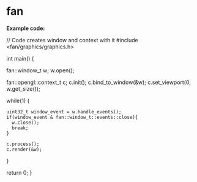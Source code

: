 # fan

**Example code:**

// Code creates window and context with it
#include <fan/graphics/graphics.h>

int main() {

  fan::window_t w;
  w.open();

  fan::opengl::context_t c;
  c.init();
  c.bind_to_window(&w);
  c.set_viewport(0, w.get_size());

  while(1) {

    uint32_t window_event = w.handle_events();
    if(window_event & fan::window_t::events::close){
      w.close();
      break;
    }

    c.process();
    c.render(&w);
  }

  return 0;
}
